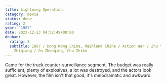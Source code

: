 ```yaml
---
title: Lightning Operation
category: movie
status: done
rating: 2
year: "1987"
date: 2023-12-23 04:52:49+08:00
douban:
  rating: 8
  subtitle: 1987 / Hong Kong China, Mainland China / Action War / Zhu Yan, Liang
    Zhiqiang / Du Zhenqing, Chu Zhibo
---
```


Came for the truck counter-surveillance segment. The budget was really sufficient, plenty of explosives, a lot was destroyed, and the actors look great. However, the film isn't that good; it's melodramatic and awkward.
